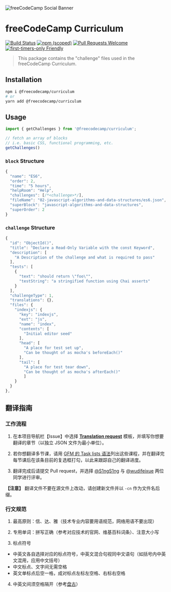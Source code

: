 ![freeCodeCamp Social Banner](https://s3.amazonaws.com/freecodecamp/wide-social-banner.png)

# freeCodeCamp Curriculum

[![Build Status](https://travis-ci.org/freeCodeCamp/curriculum.svg?branch=master)](https://travis-ci.org/freeCodeCamp/curriculum) [![npm (scoped)](https://img.shields.io/npm/v/@freecodecamp/curriculum.svg)](https://www.npmjs.com/package/@freecodecamp/curriculum)
[![Pull Requests Welcome](https://img.shields.io/badge/PRs-welcome-brightgreen.svg?style=flat)](http://makeapullrequest.com)
[![first-timers-only Friendly](https://img.shields.io/badge/first--timers--only-friendly-blue.svg)](http://www.firsttimersonly.com/)

> This package contains the "challenge" files used in the freeCodeCamp Curriculum.

## Installation

```sh
npm i @freecodecamp/curriculum
# or
yarn add @freecodecamp/curriculum
```

## Usage

```js
import { getChallenges } from '@freecodecamp/curriculum';

// fetch an array of blocks
// i.e. basic CSS, functional programming, etc.
getChallenges()
```

### `block` Structure

```js
{
  "name": "ES6",
  "order": 2,
  "time": "5 hours",
  "helpRoom": "Help",
  "challenges": [/*<challenge>*/],
  "fileName": "02-javascript-algorithms-and-data-structures/es6.json",
  "superBlock": "javascript-algorithms-and-data-structures",
  "superOrder": 2
}
```

### `challenge` Structure

```js
{
  "id": "ObjectId()",
  "title": "Declare a Read-Only Variable with the const Keyword",
  "description": [
    "A Description of the challenge and what is required to pass"
  ],
  "tests": [
    {
      "text": "should return \"foo\"",
      "testString": "a stringified function using Chai asserts"
    }
  ],
  "challengeType": 1,
  "translations": {},
  "files": {
    "indexjs": {
      "key": "indexjs",
      "ext": "js",
      "name": "index",
      "contents": [
        "Initial editor seed"
      ],
      "head": [
        "A place for test set up",
        "Can be thought of as mocha's beforeEach()"
      ],
      "tail": [
        "A place for test tear down",
        "Can be thought of as mocha's afterEach()"
        ]
    }
  }
},
```

## 翻译指南

### 工作流程

 1. 在本项目导航栏【Issue】中选择 [**Translation request**](https://github.com/FreeCodeCampChina/curriculum/issues/new?template=translation-request.md) 模板，并填写你想要翻译的章节（以独立 JSON 文件为最小单位）。

 2. 若你想翻译多节课，请用 [GFM 的 Task lists 语法](https://guides.github.com/features/mastering-markdown/)列出这些课程，并在翻译完每节课后在该条目前的复选框打勾，以此来跟踪自己的翻译进度。
 
 3. 翻译完成后请提交 Pull request，并选择 [@S1ngS1ng](https://github.com/S1ngS1ng) 与 [@wudifeixue](https://github.com/wudifeixue) 两位同学进行评审。

**【注意】** 翻译文件不要在源文件上改动，请创建新文件并以 `-cn` 作为文件名后缀。

### 行文规范

 1. 最高原则：信、达、雅（技术专业内容要用语规范，网络用语不要出现）
 
 2. 专用单词：拼写正确（参考对应技术的官网、维基百科词条）、注意大小写
 
 3. 标点符号
  - 中英文各自选择对应的标点符号，中英文混合句视同中文语句（如括号内中英文混用，应用中文括号）
  - 中文标点、文字间无需空格
  - 英文单标点后空一格，成对标点左标左空格、右标右空格

 4. 中英文间须空格隔开（参考[盘古](https://github.com/vinta/pangu.js)）

